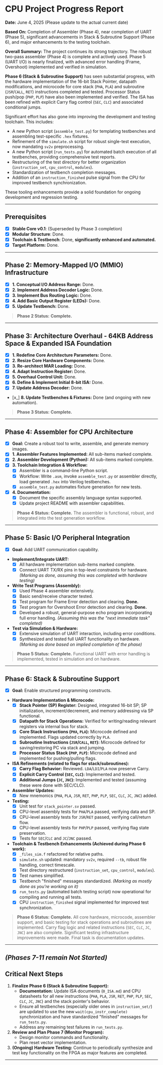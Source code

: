 # CPU Project Progress Report

**Date:** June 4, 2025 (Please update to the actual current date)

**Based On:** Completion of Assembler (Phase 4), near completion of UART (Phase 5), significant advancements in Stack & Subroutine Support (Phase 6), and major enhancements to the testing toolchain.

**Overall Summary:**
The project continues its strong trajectory. The robust two-pass assembler (Phase 4) is complete and actively used. Phase 5 (UART I/O) is nearly finalized, with advanced error handling (Frame, Overshoot) implemented and verified in simulation.

**Phase 6 (Stack & Subroutine Support)** has seen substantial progress, with the hardware implementation of the 16-bit Stack Pointer, datapath modifications, and microcode for core stack (`PHA`, `PLA`) and subroutine (`JSR`/`CALL`, `RET`) instructions completed and tested. Processor Status push/pop (`PHP`, `PLP`) have also been implemented and verified. The ISA has been refined with explicit Carry flag control (`SEC`, `CLC`) and associated conditional jumps.

Significant effort has also gone into improving the development and testing toolchain. This includes:

* A new Python script (`assemble_test.py`) for templating testbenches and assembling test-specific `.hex` fixtures.
* Refinement of the `simulate.sh` script for robust single-test execution, now mandating `sv2v` preprocessing.
* A new Python script (`run_tests.py`) for automated batch execution of all testbenches, providing comprehensive test reports.
* Restructuring of the test directory for better organization (`instruction_set`, `cpu_control`, `modules`).
* Standardization of testbench completion messages.
* Addition of an `instruction_finished` pulse signal from the CPU for improved testbench synchronization.

These tooling enhancements provide a solid foundation for ongoing development and regression testing.

---

## Prerequisites

* [x] **Stable Core v0.1**: (Superseded by Phase 3 completion)
* [x] **Modular Structure**: Done.
* [x] **Toolchain & Testbench**: Done, **significantly enhanced and automated.**
* [x] **Target Platform:** Done.

---

## Phase 2: Memory‑Mapped I/O (MMIO) Infrastructure

* [x] **1. Conceptual I/O Address Range:** Done.
* [x] **2. Implement Address Decoder Logic:** Done.
* [x] **3. Implement Bus Routing Logic:** Done.
* [x] **4. Add Basic Output Register (LEDs):** Done.
* [x] **5. Update Testbench:** Done.

> **Phase 2 Status:** **Complete.**

---

## Phase 3: Architecture Overhaul - 64KB Address Space & Expanded ISA Foundation

* [x] **1. Redefine Core Architecture Parameters:** Done.
* [x] **2. Resize Core Hardware Components:** Done.
* [x] **3. Re-architect MAR Loading:** Done.
* [x] **4. Adapt Instruction Register:** Done.
* [x] **5. Overhaul Control Unit:** Done.
* [x] **6. Define & Implement Initial 8-bit ISA:** Done.
* [x] **7. Update Address Decoder:** Done.
* [x_] **8. Update Testbenches & Fixtures:** Done (and ongoing with new automation).

> **Phase 3 Status:** **Complete.**

---

## Phase 4: Assembler for CPU Architecture

* [x] **Goal:** Create a robust tool to write, assemble, and generate memory images.
* [x] **1. Assembler Features Implemented:** All sub-items marked complete.
* [x] **2. Assembler Development (Python):** All sub-items marked complete.
* [x] **3. Toolchain Integration & Workflow:**
  * [x] Assembler is a command-line Python script.
  * [x] Workflow: Write `.asm`, invoke `assemble_test.py` or assembler directly, load generated `.hex` into Verilog testbenches.
  * [x] `assemble_test.py` automates fixture generation for new tests.
* [x] **4. Documentation:**
  * [x] Document the specific assembly language syntax supported.
  * [x] Update project README with assembler capabilities.

> **Phase 4 Status:** **Complete.** The assembler is functional, robust, and integrated into the test generation workflow.

---

## Phase 5: Basic I/O Peripheral Integration

* [x] **Goal:** Add UART communication capability.
* **Implement/Integrate UART:**
  * [x] All hardware implementation sub-items marked complete.
  * [x] Connect UART TX/RX pins in top-level constraints for hardware. *(Marking as done, assuming this was completed with hardware testing)*
* **Write Test Programs (Assembly):**
  * [x] Used Phase 4 assembler extensively.
  * [x] Basic send/receive character tested.
  * [x] Test program for Frame Error detection and clearing. **Done.**
  * [x] Test program for Overshoot Error detection and clearing. **Done.**
  * [x] Developed a robust, general-purpose echo program incorporating full error handling. *(Assuming this was the "next immediate task" completed)*
* **Test via Simulation & Hardware:**
  * [x] Extensive simulation of UART interaction, including error conditions.
  * [x] Synthesized and tested full UART functionality on hardware. *(Marking as done based on implied completion of the phase)*

> **Phase 5 Status:** **Complete.** Functional UART with error handling is implemented, tested in simulation and on hardware.

---

## Phase 6: Stack & Subroutine Support

* [x] **Goal:** Enable structured programming constructs.
* **Hardware Implementation & Microcode:**
  * [x] **Stack Pointer (SP) Register:** Designed, integrated 16-bit SP; SP initialization, increment/decrement, and memory addressing via SP functional.
  * [x] **Datapath for Stack Operations:** Verified for writing/reading relevant registers via internal bus for stack.
  * [x] **Core Stack Instructions (`PHA`, `PLA`):** Microcode defined and implemented. Flags updated correctly by `PLA`.
  * [x] **Subroutine Instructions (`JSR`/`CALL`, `RET`):** Microcode defined for saving/restoring PC via stack and jumping.
  * [x] **Processor Status Stack (`PHP`, `PLP`):** Microcode defined and implemented for pushing/pulling flags.
* **ISA Refinements (related to flags for stack/subroutines):**
  * [x] **Carry Flag Behavior:** Reviewed. `LDA`/`LDI`/`PLA` now preserve Carry.
  * [x] **Explicit Carry Control (`SEC`, `CLC`):** Implemented and tested.
  * [x] **Additional Jumps (`JC`, `JNC`):** Implemented and tested (assuming these were done with SEC/CLC).
* **Assembler Updates:**
  * [x] New mnemonics (`PHA`, `PLA`, `JSR`, `RET`, `PHP`, `PLP`, `SEC`, `CLC`, `JC`, `JNC`) added.
* **Testing:**
  * [x] Unit test for `stack_pointer.sv` passed.
  * [x] CPU-level assembly tests for `PHA`/`PLA` passed, verifying data and SP.
  * [x] CPU-level assembly tests for `JSR`/`RET` passed, verifying call/return flow.
  * [x] CPU-level assembly tests for `PHP`/`PLP` passed, verifying flag state preservation.
  * [x] Tests for `SEC`/`CLC` and `JC`/`JNC` passed.
* **Toolchain & Testbench Enhancements (Achieved during Phase 6 work):**
  * [x] `_files_sim.f` refactored for relative paths.
  * [x] `simulate.sh` updated: mandatory `sv2v`, required `--tb`, robust file handling, correct timescale.
  * [x] Test directory restructured (`instruction_set`, `cpu_control`, `modules`).
  * [x] Test names simplified.
  * [x] Testbench "finished" messages standardized. *(Marking as mostly done as you're working on it)*
  * [x] `run_tests.py` (automated batch testing script) now operational for compiling and running all tests.
  * [x] CPU `instruction_finished` signal implemented for improved test synchronization.

> **Phase 6 Status:** **Complete.** All core hardware, microcode, assembler support, and basic testing for stack operations and subroutines are implemented. Carry flag logic and related instructions (`SEC`, `CLC`, `JC`, `JNC`) are also complete. Significant testing infrastructure improvements were made. Final task is documentation updates.

---

*(Phases 7-11 remain Not Started)*
---

## Critical Next Steps

1. **Finalize Phase 6 (Stack & Subroutine Support):**
    * **Documentation:** Update ISA documents (`0_ISA.md`) and CPU datasheets for all new instructions (`PHA`, `PLA`, `JSR`, `RET`, `PHP`, `PLP`, `SEC`, `CLC`, `JC`, `JNC`) and the stack pointer's behavior.
    * Ensure all testbenches (especially older ones in `instruction_set/`) are updated to use the new `wait(cpu_instr_complete)` synchronization and have standardized "finished" messages for `run_tests.py`.
    * Address any remaining test failures in `run_tests.py`.
2. **Review and Plan Phase 7 (Monitor Program):**
    * Design monitor commands and functionality.
    * Plan reset vector implementation.
3. **(Ongoing) Hardware Testing:** Continue to periodically synthesize and test key functionality on the FPGA as major features are completed.

---
